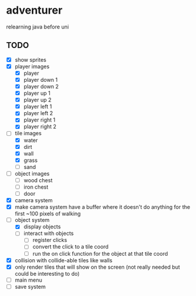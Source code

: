 # adventurer
relearning java before uni

## TODO
 - [x] show sprites
 - [x] player images
   - [x] player
   - [x] player down 1
   - [x] player down 2
   - [x] player up 1
   - [x] player up 2
   - [x] player left 1
   - [x] player left 2
   - [x] player right 1
   - [x] player right 2
 - [ ] tile images
   - [x] water
   - [x] dirt
   - [x] wall
   - [x] grass
   - [ ] sand
 - [ ] object images
   - [ ] wood chest
   - [ ] iron chest
   - [ ] door
 - [x] camera system
 - [x] make camera system have a buffer where it doesn't do anything for the first ~100 pixels of walking
 - [ ] object system
   - [x] display objects
   - [ ] interact with objects
     - [ ] register clicks
     - [ ] convert the click to a tile coord
     - [ ] run the on click function for the object at that tile coord
 - [x] collision with collide-able tiles like walls
 - [x] only render tiles that will show on the screen (not really needed but could be interesting to do)
 - [ ] main menu
 - [ ] save system